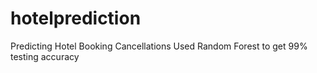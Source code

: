 # hotelprediction
Predicting Hotel Booking Cancellations
Used Random Forest to get 99% testing accuracy
